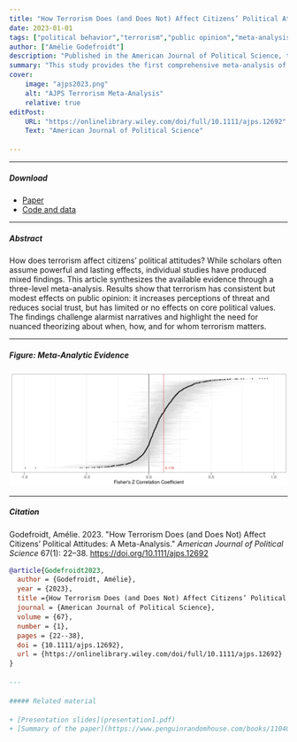```yaml
---
title: "How Terrorism Does (and Does Not) Affect Citizens’ Political Attitudes: A Meta-Analysis"
date: 2023-01-01
tags: ["political behavior","terrorism","public opinion","meta-analysis","political psychology"]
author: ["Amélie Godefroidt"]
description: "Published in the American Journal of Political Science, this article presents a meta-analysis of the effects of terrorism on social and political attitudes."
summary: "This study provides the first comprehensive meta-analysis of terrorism’s impact on public opinion. By synthesizing evidence across diverse contexts and research designs, the paper shows that terrorism has systematic but limited effects on citizens’ political attitudes."
cover:
    image: "ajps2023.png"
    alt: "AJPS Terrorism Meta-Analysis"
    relative: true
editPost:
    URL: "https://onlinelibrary.wiley.com/doi/full/10.1111/ajps.12692"
    Text: "American Journal of Political Science"

---
```


---

##### Download

+ [Paper](ajps2023.pdf)
+ [Code and data]([https://ameliegodefroidt.shinyapps.io/terrorism-attitudes-metaanalysis/])

---

##### Abstract

How does terrorism affect citizens’ political attitudes? While scholars often assume powerful and lasting effects, individual studies have produced mixed findings. This article synthesizes the available evidence through a three-level meta-analysis. Results show that terrorism has consistent but modest effects on public opinion: it increases perceptions of threat and reduces social trust, but has limited or no effects on core political values. The findings challenge alarmist narratives and highlight the need for nuanced theorizing about when, how, and for whom terrorism matters.

---

##### Figure: Meta-Analytic Evidence

![](ajps2023.png)

---

##### Citation

Godefroidt, Amélie. 2023. "How Terrorism Does (and Does Not) Affect Citizens’ Political Attitudes: A Meta-Analysis." *American Journal of Political Science* 67(1): 22–38. https://doi.org/10.1111/ajps.12692

```BibTeX
@article{Godefroidt2023,
  author = {Godefroidt, Amélie},
  year = {2023},
  title ={How Terrorism Does (and Does Not) Affect Citizens’ Political Attitudes: A Meta-Analysis},
  journal = {American Journal of Political Science},
  volume = {67},
  number = {1},
  pages = {22--38},
  doi = {10.1111/ajps.12692},
  url = {https://onlinelibrary.wiley.com/doi/full/10.1111/ajps.12692}
}

---

##### Related material

+ [Presentation slides](presentation1.pdf)
+ [Summary of the paper](https://www.penguinrandomhouse.com/books/110403/unusual-uses-for-olive-oil-by-alexander-mccall-smith/)
